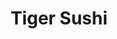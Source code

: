 ---
layout: place
title: "Tiger Sushi"
permalink: /georgia/athens/tiger-sushi.html
stateAbbr: GA
stateName: Georgia
cityName: Athens
place_id: ChIJUatpTc1t9ogRuhoFcMx6Uvs
photos:
  - name: >-
      places/ChIJUatpTc1t9ogRuhoFcMx6Uvs/photos/AeeoHcLilvz5sYNF6PJw14-gHwT3x2kI52rUpT3EqsMqmdCqctlkcpS-ZsrUpuPdIvn9wDfKi3AoTUASIEVx0mT3W_pX6ExC6zLAsjZwwKNc1XSspa40HuRysnwe3Gm4QO9JaN8ioBUL76M2VZJWyJ-BzAOvdiDvFDFfjtUcZcaqaqVpDlIO7dT13ogBVfkzAPK1A2-3gCHvj8xaeyDPDw68b87765di-GrQJBKj6ah7PtgPvdavdNhta5Cs9_cY-i4HkZ4bQdZ2C5tcxw-xm-I84dYTQnAQcqPrynrYmCrb1te82A
    widthPx: 1440
    heightPx: 1920
    authorAttributions:
      - displayName: Tiger Sushi
        uri: https://maps.google.com/maps/contrib/116190776423160956986
        photoUri: >-
          https://lh3.googleusercontent.com/a-/ALV-UjVzvdu9eQM1URjxizb6yS1GYX03Wp_TvtFUlhZZSdTH0It7jSw=s100-p-k-no-mo
    flagContentUri: >-
      https://www.google.com/local/imagery/report/?cb_client=maps_api_places.places_api&image_key=!1e10!2sAF1QipMDJGY1RHzjNt4hYMBwkeQxKcn_I5LBMq8NFrrY&hl=en-US
    googleMapsUri: >-
      https://www.google.com/maps/place//data=!3m4!1e2!3m2!1sAF1QipMDJGY1RHzjNt4hYMBwkeQxKcn_I5LBMq8NFrrY!2e10!4m2!3m1!1s0x88f66dcd4d69ab51:0xfb527acc70051aba
  - name: >-
      places/ChIJUatpTc1t9ogRuhoFcMx6Uvs/photos/AeeoHcKFdpqycgSqYQaZQ6I6lzERzMaE6u4GI5vddq-jTRRaP5sI_wqgDbUNf62awcGENorCGfYh9wLq0Ep6cTe-ibnED5IGBQfzetP_H1CqmYgrKBlgnw4c2KFxNkGHGekbw54Od1IuWZtnRqTY1miGQXzgw8L1_LeXO5o1ABixxgbZGYBmmKy4KsNjEbA5oUOlhBHpHuC0pV70RpLIfUtS4C2zAJ-MD-eN9dqQnNb9AY7fSnR1TainCpRrI3sX6RZdrT4g78h4lTru9W0L_eVCgX101T_5sytDMna2FirBI9z8tg
    widthPx: 1018
    heightPx: 675
    authorAttributions:
      - displayName: Tiger Sushi
        uri: https://maps.google.com/maps/contrib/116190776423160956986
        photoUri: >-
          https://lh3.googleusercontent.com/a-/ALV-UjVzvdu9eQM1URjxizb6yS1GYX03Wp_TvtFUlhZZSdTH0It7jSw=s100-p-k-no-mo
    flagContentUri: >-
      https://www.google.com/local/imagery/report/?cb_client=maps_api_places.places_api&image_key=!1e10!2sAF1QipOvT4qWh7Let49ZKDDM3UaDu8sJLnd1Nxv5pnV-&hl=en-US
    googleMapsUri: >-
      https://www.google.com/maps/place//data=!3m4!1e2!3m2!1sAF1QipOvT4qWh7Let49ZKDDM3UaDu8sJLnd1Nxv5pnV-!2e10!4m2!3m1!1s0x88f66dcd4d69ab51:0xfb527acc70051aba
  - name: >-
      places/ChIJUatpTc1t9ogRuhoFcMx6Uvs/photos/AeeoHcLsLdZAS1CDmLqbhebti9cB3VC3PizVVxaBi6tiG6Oi7f4TmJLZvPNPl24o9HJKH9LVkgvIpKxu8ZIt5MLIThxSFAFwWgPGMskj0FL8htUF4fbqz8Xj2Ia3LaSH6CDHkEuzAYzU3yuFs627y_Nh8srAzRYwAROPc-9L46I7DcBTQvkxDTgBBGCi9hzonJRivA9CRIDiIzCg7sfZV6KqzhlxIr6iSq9KgTv432o7gNMC8gGvCmIjsET1iNhZmB_ZtPVCEXiD-JiNwlV58jGm-KUDFE5YFAcrsDIyfcdsNxN0g_owVfFYgqG25DHBwKrPdgNBYOF8-WqOCK9b8yLz3mLVg8a6wVDB3tJFgIewfpnwE3wMaFyzKKaj96FkWeAUSzFRbBuKue7PJmPsQllTaLqAQqBcMXK2mjyfqlU7btOym3mu
    widthPx: 4032
    heightPx: 3024
    authorAttributions:
      - displayName: John Edmondson
        uri: https://maps.google.com/maps/contrib/103125808199964731739
        photoUri: >-
          https://lh3.googleusercontent.com/a-/ALV-UjWV_1FMKWoKv9tjKsA4C59FXblsYrJqQmUJNNC8rm1efs2S5E4=s100-p-k-no-mo
    flagContentUri: >-
      https://www.google.com/local/imagery/report/?cb_client=maps_api_places.places_api&image_key=!1e10!2sCIHM0ogKEICAgMDI07mlswE&hl=en-US
    googleMapsUri: >-
      https://www.google.com/maps/place//data=!3m4!1e2!3m2!1sCIHM0ogKEICAgMDI07mlswE!2e10!4m2!3m1!1s0x88f66dcd4d69ab51:0xfb527acc70051aba
  - name: >-
      places/ChIJUatpTc1t9ogRuhoFcMx6Uvs/photos/AeeoHcLN0JeGBQdEgVhBjDpPzcm7PudN_OogBxiY8-wL5PwdXDSU0mV_jse_osNZgNazMktR6AoPGBvz0Kt1QVs9OuPPAufwJNaYx1sXF5_yy56h9bEUs242Rp5e4mVfbvxmHmMoFVJC_If83Lcv-N8yJzKCvlvekiUwK1uc76grIPXJREB5PDWxVX9ehOeOSTKW02hXKfdl4jN8hCfUNqQEIpnFqTXNAXOmT7cgJnEu_71_cKfkchZ68GEHv0u7PpmEwdkv_zoXUS6FYm5cd_kEjCCGhNal_7JnHY1cgEpYNZhwpA
    widthPx: 4800
    heightPx: 3200
    authorAttributions:
      - displayName: Tiger Sushi
        uri: https://maps.google.com/maps/contrib/116190776423160956986
        photoUri: >-
          https://lh3.googleusercontent.com/a-/ALV-UjVzvdu9eQM1URjxizb6yS1GYX03Wp_TvtFUlhZZSdTH0It7jSw=s100-p-k-no-mo
    flagContentUri: >-
      https://www.google.com/local/imagery/report/?cb_client=maps_api_places.places_api&image_key=!1e10!2sAF1QipM-_7v5jaj636EvRr8rafInONEMbFaNrwe21ZKF&hl=en-US
    googleMapsUri: >-
      https://www.google.com/maps/place//data=!3m4!1e2!3m2!1sAF1QipM-_7v5jaj636EvRr8rafInONEMbFaNrwe21ZKF!2e10!4m2!3m1!1s0x88f66dcd4d69ab51:0xfb527acc70051aba
  - name: >-
      places/ChIJUatpTc1t9ogRuhoFcMx6Uvs/photos/AeeoHcIopHPgvnxeUbAT5CjHCJk2NhsRSxzyM6MyVXVxqGHQzxtHGp7iYNneymiumMwvyHWA0CDTtvihybzarxDvp1GcJCb4RE1Tw4fFOGauA92ZntnkmQd-ODnL8N4FabpuVb5rJ7tb6Dx-UPv6INcR1da-y5TbqqvEkk13x8KFR3zy0HqmoUZJkS3Jdy92m_viIY_HISV4DhITSYUS9z3SwiMJmuZ27XIEW0g8Qhv4Q9HXKJIc6YansmRpOsjLFuW6jEgQ81yBTCx0zDhSJGTFN6X4-fUpNo87iDPjT0njRsC1sIQrSepBJYWs-wJTHQadNG7MO4yx7P9iM77uFyY4BfA55kOqBX5XvT1EEYP5093PguSyOpCH0RGKNG7kqqOxs9NSSkP-esHZiDXYvjx1fL2rn2xHnXtz7ixHjueqPAeM6ug
    widthPx: 3024
    heightPx: 4032
    authorAttributions:
      - displayName: John Edmondson
        uri: https://maps.google.com/maps/contrib/103125808199964731739
        photoUri: >-
          https://lh3.googleusercontent.com/a-/ALV-UjWV_1FMKWoKv9tjKsA4C59FXblsYrJqQmUJNNC8rm1efs2S5E4=s100-p-k-no-mo
    flagContentUri: >-
      https://www.google.com/local/imagery/report/?cb_client=maps_api_places.places_api&image_key=!1e10!2sCIHM0ogKEICAgMDI07ml8wE&hl=en-US
    googleMapsUri: >-
      https://www.google.com/maps/place//data=!3m4!1e2!3m2!1sCIHM0ogKEICAgMDI07ml8wE!2e10!4m2!3m1!1s0x88f66dcd4d69ab51:0xfb527acc70051aba
  - name: >-
      places/ChIJUatpTc1t9ogRuhoFcMx6Uvs/photos/AeeoHcK6TWE4HSTyQdKhnuCJ9FY083nxbHSZt6pNNOvWnKqunvvPRhd_zLicrH13z4qWtXo1bcERsnWIQmcj9oqM0r9Ka03XwCzswAsfoMcCmw7Zq_wK2NN6eoDJE-V5Dp9S01zBAb_Sr0_Li75IZokrVEtTEj1uAhwN_SoIX33fdWD4lPQhUvWZ6_-VoMlD3XGK-sXWRkH5A6skPo6juLxRuXygdRtxIjLR1HVnF7iIEMhSRQKjF4Yf6yaDiuUlcQJ604s2_Ke8uQqo8OtbNz9QmwyHF8eMDTL2MQpj1KzCik6Jvg
    widthPx: 4800
    heightPx: 3200
    authorAttributions:
      - displayName: Tiger Sushi
        uri: https://maps.google.com/maps/contrib/116190776423160956986
        photoUri: >-
          https://lh3.googleusercontent.com/a-/ALV-UjVzvdu9eQM1URjxizb6yS1GYX03Wp_TvtFUlhZZSdTH0It7jSw=s100-p-k-no-mo
    flagContentUri: >-
      https://www.google.com/local/imagery/report/?cb_client=maps_api_places.places_api&image_key=!1e10!2sAF1QipPxLqW_ERBk9pxdHpWlbwUfI8Awhsja4Ecxott5&hl=en-US
    googleMapsUri: >-
      https://www.google.com/maps/place//data=!3m4!1e2!3m2!1sAF1QipPxLqW_ERBk9pxdHpWlbwUfI8Awhsja4Ecxott5!2e10!4m2!3m1!1s0x88f66dcd4d69ab51:0xfb527acc70051aba
  - name: >-
      places/ChIJUatpTc1t9ogRuhoFcMx6Uvs/photos/AeeoHcLXBBiMuDw6KtClOeoDC_O2-AQ2Ej0IePOhvPsbUDEIqR-E5gQxvgMRa71iMfOCgapwd025Es0pE8VaAuEbHIhQDfZyvA6kDZZKTx0u1LAY0vFPy4l-Ryog4IfSBo__QGMztN8X2ahg6SZ-LoEWB94_68JtKPFWKGe3FSj4kdClMxj72RfED8GSgaj4PtDG9oAWB64J5geS95kJwiA_V_VpHGw7zFBx0A4_32NL4iNazM1xXfs7PKiglayGnRpwLaRJHJ1RhD1c1BaelUtx1RNV2wA5Mu6JFvoR-oWLg8g4Og
    widthPx: 2992
    heightPx: 2992
    authorAttributions:
      - displayName: Tiger Sushi
        uri: https://maps.google.com/maps/contrib/116190776423160956986
        photoUri: >-
          https://lh3.googleusercontent.com/a-/ALV-UjVzvdu9eQM1URjxizb6yS1GYX03Wp_TvtFUlhZZSdTH0It7jSw=s100-p-k-no-mo
    flagContentUri: >-
      https://www.google.com/local/imagery/report/?cb_client=maps_api_places.places_api&image_key=!1e10!2sAF1QipO2VLyHg62i7_HymezSijdH8shwpaVJLlRKwD22&hl=en-US
    googleMapsUri: >-
      https://www.google.com/maps/place//data=!3m4!1e2!3m2!1sAF1QipO2VLyHg62i7_HymezSijdH8shwpaVJLlRKwD22!2e10!4m2!3m1!1s0x88f66dcd4d69ab51:0xfb527acc70051aba
  - name: >-
      places/ChIJUatpTc1t9ogRuhoFcMx6Uvs/photos/AeeoHcKNncIVKCLMLGq1UZGGzNXLyeXftjALmOkktCV4AOd7qGaATck8KGkvJyOdz2-CINlcmxnTSXwy0B4p4S_TG4xXQkSGafes4VVB98NA5tdVuzEflBNnxaE6vttI1kLj_6racJHQ7iUb1TK3g7-KcUemFmJbc7TT6kDV1PGakz65U1XKi27abo-yvUpmjK6jisAWH4LK21VG4rFIJ2zzXKroxTYCqk9JHxe2PDQcziKeObauz9e_Q9assTSC0jq0o6p7JE6WvRZEuGYlZjUvjVMe-fvtdBN_pIsJccdZJ_B09g
    widthPx: 4800
    heightPx: 3200
    authorAttributions:
      - displayName: Tiger Sushi
        uri: https://maps.google.com/maps/contrib/116190776423160956986
        photoUri: >-
          https://lh3.googleusercontent.com/a-/ALV-UjVzvdu9eQM1URjxizb6yS1GYX03Wp_TvtFUlhZZSdTH0It7jSw=s100-p-k-no-mo
    flagContentUri: >-
      https://www.google.com/local/imagery/report/?cb_client=maps_api_places.places_api&image_key=!1e10!2sAF1QipNrmwNk5kaZD9-DUCFZNrWKQKmLbapB3dJg2qlb&hl=en-US
    googleMapsUri: >-
      https://www.google.com/maps/place//data=!3m4!1e2!3m2!1sAF1QipNrmwNk5kaZD9-DUCFZNrWKQKmLbapB3dJg2qlb!2e10!4m2!3m1!1s0x88f66dcd4d69ab51:0xfb527acc70051aba
  - name: >-
      places/ChIJUatpTc1t9ogRuhoFcMx6Uvs/photos/AeeoHcLHeXwFBJz97PoWBREQh-W34kZetIcqLpZJu_I0VAJBG1InG4qkpTsgX7dLf7NqzWAoVdBPS8pqABIrueBsV_kYfR7hylmVHbGOXQP4OnxRvihicKpqdTQCu0c7yzSvPbhgqOipEAlFxA1eYJvHk4PcrrPcc0WF0C7DuLQ4fWIojOU-TRJQhxXhqMx4UIKWe9V-Tfwr-n1AOxZ8WyaZWYApKN9FYwfmEu7KKnVEzGAebUGWjDBafqbmOrlAXsCtAZ9RUvS_E8aQHMXsIHNpBnZwP53IE5v7IG7S-Kivhrnwdw
    widthPx: 4800
    heightPx: 3200
    authorAttributions:
      - displayName: Tiger Sushi
        uri: https://maps.google.com/maps/contrib/116190776423160956986
        photoUri: >-
          https://lh3.googleusercontent.com/a-/ALV-UjVzvdu9eQM1URjxizb6yS1GYX03Wp_TvtFUlhZZSdTH0It7jSw=s100-p-k-no-mo
    flagContentUri: >-
      https://www.google.com/local/imagery/report/?cb_client=maps_api_places.places_api&image_key=!1e10!2sAF1QipPq_b7myUACD_bF4RCnYiOx0BEif1Ybd7_XAdyr&hl=en-US
    googleMapsUri: >-
      https://www.google.com/maps/place//data=!3m4!1e2!3m2!1sAF1QipPq_b7myUACD_bF4RCnYiOx0BEif1Ybd7_XAdyr!2e10!4m2!3m1!1s0x88f66dcd4d69ab51:0xfb527acc70051aba
  - name: >-
      places/ChIJUatpTc1t9ogRuhoFcMx6Uvs/photos/AeeoHcL4U7g_Izj9uy4ipPANE8niZJL5E5hjNIB2XvFDa-KqUQmuGZXcDv9K3PdfQcSTiieO2mKTW9rwK3OimvKvFIvJEZqO8gF0PMTQV2eFNKc6SzXcA6BruYXMOD0EwhKxvnn7O9Z9_dA2J7ft5fgoAr-u1zXQAfT8fE081PC5LzI561JQ2TUe_U55D2pz-1ARLcKZD6gVxpNlBPGwnzb9NdzaO-ceHqBkB2Rdpy1o0LdbGAIp8YpkN4qRXXDj4kpEkRuTQCbwas3OATVN-VE4WJka_1yiA8WPGHdmZkRCnJKGscfFiPkqE79wTdC5tKoiolPhq5Mt0EidAJv6rJNMTnKZ0ZM76TJuto9ZetEVc_oxjFj5JOt1ZRTyyYWcE8GP3AchPcY1MR8PY3S_rib-sryU4Ct-ngwoQ_3ByM_EwO8
    widthPx: 4800
    heightPx: 3600
    authorAttributions:
      - displayName: Wai Lynn Aung
        uri: https://maps.google.com/maps/contrib/115425453529718419506
        photoUri: >-
          https://lh3.googleusercontent.com/a-/ALV-UjXCnpvI4Et0Ppl4Dv1YHBN_JxCcAPiQQ1-lyif1X5K6SSUctCox=s100-p-k-no-mo
    flagContentUri: >-
      https://www.google.com/local/imagery/report/?cb_client=maps_api_places.places_api&image_key=!1e10!2sCIHM0ogKEICAgIDXreuMIQ&hl=en-US
    googleMapsUri: >-
      https://www.google.com/maps/place//data=!3m4!1e2!3m2!1sCIHM0ogKEICAgIDXreuMIQ!2e10!4m2!3m1!1s0x88f66dcd4d69ab51:0xfb527acc70051aba
address: 440 E Clayton St, Athens, GA 30601, USA
street: 440 E Clayton St
city: Athens
state: GA
zip: '30601'
country: USA
neighborhood: null
latitude: '33.958833'
longitude: '-83.373644'
accessibility_options:
  wheelchairAccessibleParking: true
  wheelchairAccessibleEntrance: true
  wheelchairAccessibleSeating: true
business_status: OPERATIONAL
name: Tiger Sushi
google_maps_links:
  directionsUri: >-
    https://www.google.com/maps/dir//''/data=!4m7!4m6!1m1!4e2!1m2!1m1!1s0x88f66dcd4d69ab51:0xfb527acc70051aba!3e0
  placeUri: https://maps.google.com/?cid=18109672070081485498
  writeAReviewUri: >-
    https://www.google.com/maps/place//data=!4m3!3m2!1s0x88f66dcd4d69ab51:0xfb527acc70051aba!12e1
  reviewsUri: >-
    https://www.google.com/maps/place//data=!4m4!3m3!1s0x88f66dcd4d69ab51:0xfb527acc70051aba!9m1!1b1
  photosUri: >-
    https://www.google.com/maps/place//data=!4m3!3m2!1s0x88f66dcd4d69ab51:0xfb527acc70051aba!10e5
primary_type: Restaurant
opening_hours:
  regular: null
  current: null
secondary_opening_hours:
  regular:
    weekdayDescriptions: null
    type: null
  current:
    weekdayDescriptions: null
    type: null
phone: null
price_level: null
price_range: null
rating: null
rating_count: 0
website: null
description: null
reviews: null
parking_options: null
payment_options: null
allow_dogs: null
curbside_pickup: null
delivery: null
dine_in: null
good_for_children: null
good_for_groups: null
good_for_sports: null
live_music: null
menu_for_children: null
outdoor_seating: null
reservable: null
restroom: null
serves_beer: null
serves_breakfast: null
serves_brunch: null
serves_cocktails: null
serves_coffee: null
serves_dinner: null
serves_dessert: null
serves_lunch: null
serves_vegetarian_food: null
serves_wine: null
takeout: null

---